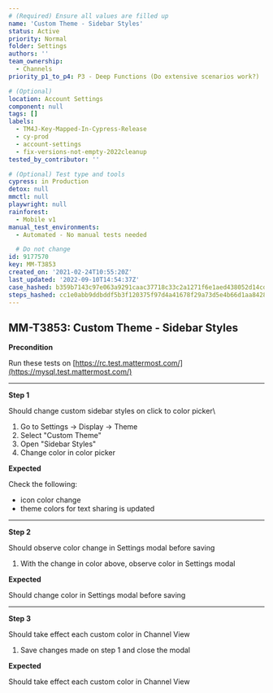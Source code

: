 ```yaml
---
# (Required) Ensure all values are filled up
name: 'Custom Theme - Sidebar Styles'
status: Active
priority: Normal
folder: Settings
authors: ''
team_ownership:
  - Channels
priority_p1_to_p4: P3 - Deep Functions (Do extensive scenarios work?)

# (Optional)
location: Account Settings
component: null
tags: []
labels:
  - TM4J-Key-Mapped-In-Cypress-Release
  - cy-prod
  - account-settings
  - fix-versions-not-empty-2022cleanup
tested_by_contributor: ''

# (Optional) Test type and tools
cypress: in Production
detox: null
mmctl: null
playwright: null
rainforest:
  - Mobile v1
manual_test_environments:
  - Automated - No manual tests needed

  # Do not change
id: 9177570
key: MM-T3853
created_on: '2021-02-24T10:55:20Z'
last_updated: '2022-09-10T14:54:37Z'
case_hashed: b359b7143c97e063a9291caac37718c33c2a1271f6e1aed438052d14cdb405db1f69d27e39dfb49908fb77a430aa6ce1
steps_hashed: cc1e0abb9ddbddf5b3f120375f97d4a41678f29a73d5e4b66d1aa8428745c7ac38f595b36fcc358c80d8319e1fa30bc2
---
```


<!-- (Auto-generated) Based on frontmatter's "key" and "name" -->

## MM-T3853: Custom Theme - Sidebar Styles

**Precondition**

Run these tests on [https://rc.test.mattermost.com/](https://mysql.test.mattermost.com/)

---

**Step 1**

Should change custom sidebar styles on click to color picker\\

1. Go to Settings -> Display -> Theme
2. Select "Custom Theme"
3. Open "Sidebar Styles"
4. Change color in color picker

**Expected**

Check the following:

- icon color change
- theme colors for text sharing is updated

---

**Step 2**

Should observe color change in Settings modal before saving

1. With the change in color above, observe color in Settings modal

**Expected**

Should change color in Settings modal before saving

---

**Step 3**

Should take effect each custom color in Channel View

1. Save changes made on step 1 and close the modal

**Expected**

Should take effect each custom color in Channel View
